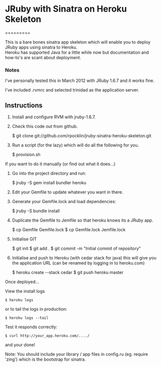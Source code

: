# JRuby with Sinatra on Heroku Skeleton
=========

This is a bare bones sinatra app skeleton which will enable you to deploy
JRuby apps using sinatra to Heroku.  
Heroku has supported Java for a little while now but documentation and how-to's are scant about deployment.

### Notes
I've personally tested this in March 2012 with JRuby 1.6.7 and it works
fine.

I've included .rvmrc and selected trinidad as the application server.

## Instructions

1.  Install and configure RVM with jruby-1.6.7.
2.  Check this code out from github.

    $ git clone git://github.com/rpocklin/jruby-sinatra-heroku-skeleton.git

3.  Run a script (for the lazy) which will do all the following for you.

    $ provision.sh



If you want to do it manually (or find out what it does...)

1.  Go into the project directory and run:

    $ jruby -S gem install bundler heroku

2.  Edit your Gemfile to update whatever you want in there.

3.  Generate your Gemfile.lock and load dependencies:

    $ jruby -S bundle install

4.  Duplicate the Gemfile to Jemfile so that heroku knows its a JRuby app.

    $ cp Gemfile Gemfile.lock
    $ cp Gemfile.lock Jemfile.lock

5.  Initialise GIT

    $ git init
    $ git add .
    $ git commit -m "Initial commit of repository"

6.  Initialise and push to Heroku (with cedar stack for java) this will give you the application URL (can be renamed by logging in to heroku.com)

    $ heroku create --stack cedar
    $ git push heroku master

Once deployed...

View the install logs

    $ heroku logs

or to tail the logs in production:

    $ heroku logs --tail

Test it responds correctly:

    $ curl http://your_app.heroku.com/..../

and your done!

Note:  You should include your library / app files in config.ru (eg. require 'zing') which is the bootstrap for sinatra.

